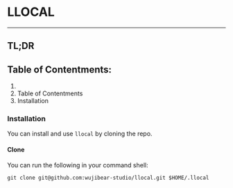 # LLOCAL
---
## TL;DR

## Table of Contentments:
1. 
2. Table of Contentments
3. Installation

### Installation
You can install and use `llocal` by cloning the repo.

#### Clone
You can run the following in your command shell:
```shell
git clone git@github.com:wujibear-studio/llocal.git $HOME/.llocal
```